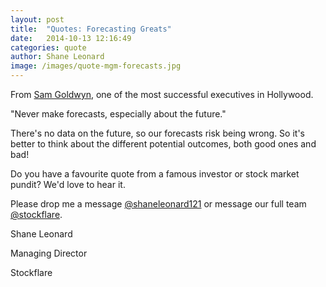 ```yaml
---
layout: post
title:  "Quotes: Forecasting Greats"
date:   2014-10-13 12:16:49
categories: quote
author: Shane Leonard
image: /images/quote-mgm-forecasts.jpg
---
```


From [Sam Goldwyn](http://en.wikipedia.org/wiki/Samuel_Goldwyn), one of the most successful executives in Hollywood.

"Never make forecasts, especially about the future."

There's no data on the future, so our forecasts risk being wrong. So it's better to think about the different potential outcomes, both good ones and bad!

Do you have a favourite quote from a famous investor or stock market pundit? We'd love to hear it.

Please drop me a message [@shaneleonard121](https://twitter.com/shaneleonard121) or message our full team [@stockflare](https://twitter.com/stockflare).

Shane Leonard

Managing Director

Stockflare